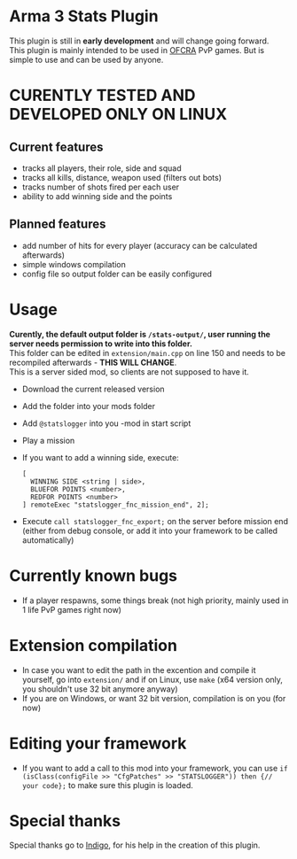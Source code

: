 # Arma 3 Stats Plugin

This plugin is still in **early development** and will change going forward.<br>
This plugin is mainly intended to be used in [OFCRA](https://ofcrav2.org/forum/index.php) PvP games. But is simple to use and can be used by anyone.

# **CURENTLY TESTED AND DEVELOPED ONLY ON LINUX**

## Current features

- tracks all players, their role, side and squad
- tracks all kills, distance, weapon used (filters out bots)
- tracks number of shots fired per each user
- ability to add winning side and the points

## Planned features

- add number of hits for every player (accuracy can be calculated afterwards)
- simple windows compilation
- config file so output folder can be easily configured

# Usage

**Curently, the default output folder is `/stats-output/`, user running the server needs permission to write into this folder.**<br>
This folder can be edited in `extension/main.cpp` on line 150 and needs to be recompiled afterwards - **THIS WILL CHANGE**.<br>
This is a server sided mod, so clients are not supposed to have it.

- Download the current released version
- Add the folder into your mods folder
- Add `@statslogger` into you -mod in start script
- Play a mission
- If you want to add a winning side, execute:

  ```sqf
  [
    WINNING SIDE <string | side>, 
    BLUEFOR POINTS <number>,
    REDFOR POINTS <number>
  ] remoteExec "statslogger_fnc_mission_end", 2];
  ```

- Execute `call statslogger_fnc_export;` on the server before mission end (either from debug console, or add it into your framework to be called automatically)

# Currently known bugs

- If a player respawns, some things break (not high priority, mainly used in 1 life PvP games right now)

# Extension compilation

- In case you want to edit the path in the excention and compile it yourself, go into `extension/` and if on Linux, use `make` (x64 version only, you shouldn't use 32 bit anymore anyway)
- If you are on Windows, or want 32 bit version, compilation is on you (for now)

# Editing your framework

- If you want to add a call to this mod into your framework, you can use `if (isClass(configFile >> "CfgPatches" >> "STATSLOGGER")) then {// your code};` to make sure this plugin is loaded.

# Special thanks

Special thanks go to [Indigo](https://github.com/indig0fox), for his help in the creation of this plugin.
